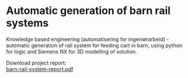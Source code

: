 # Automatic generation of barn rail systems
Knowledge based engineering (automatisering for ingeniørarbeid) - automatic generation of rail system for feeding cart in barn, using python for logic and Siemens NX for 3D modelling of solution.

Download project report:  
[barn-rail-system-report.pdf](https://github.com/Hallvaeb/automation-p1-rail-system/blob/master/barn-rail-system-report.pdf?raw=true)
